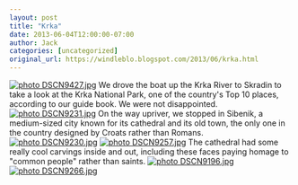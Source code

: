 ```yaml
---
layout: post
title: "Krka"
date: 2013-06-04T12:00:00-07:00
author: Jack
categories: [uncategorized]
original_url: https://windleblo.blogspot.com/2013/06/krka.html
---
```


[![ photo DSCN9427.jpg](https://lh3.googleusercontent.com/blogger_img_proxy/AEn0k_utU014sgXyDQk3eD-CMgx4ZiS9qSFmDxkgzmcDTuu0x_ukIDAqd_KAAnk3KDjl6FueUl5xBKCHIxwUC1v_TAfGrjfnWh_AP8fs03aYe_zTu6MXA3O6klrKpwBth6sTBjEnzXi0bbiAyPXby0VG=s0-d)](http://s373.photobucket.com/user/windleblo/media/Croatia/DSCN9427.jpg.html) We drove the boat up the Krka River to Skradin to take a look at the Krka National Park, one of the country's Top 10 places, according to our guide book. We were not disappointed. [![ photo DSCN9231.jpg](https://lh3.googleusercontent.com/blogger_img_proxy/AEn0k_uMqG21PMKsN830bsqtk6yhJOiS0-O2cRxmmCkp4oUbdhZb7R5ON37yh-UHBIyW0yCaeXpmZnR0XbqQrGNXoUddheb3fmxTZEJ36LFeq7pMQ5qlfHbqhsst1CCJ-G7L2TTpFc6Wm996IN5lXug=s0-d)](http://s373.photobucket.com/user/windleblo/media/Croatia/DSCN9231.jpg.html) On the way upriver, we stopped in Sibenik, a medium-sized city known for its cathedral and its old town, the only one in the country designed by Croats rather than Romans. [![ photo DSCN9230.jpg](https://lh3.googleusercontent.com/blogger_img_proxy/AEn0k_sUzInJgkyfF-2UDu3kOnrN14aIhWNWXUinNZN0gP3h4yb5qt-W_yaZsqYdcl4XB3RXQZjk7GQoYtbeFEJC313Eh1sRQum-Uwesgxzim44ZtP9b-LwkePOUPJdsyS18pduicfkstxm4FhBePRGD=s0-d)](http://s373.photobucket.com/user/windleblo/media/Croatia/DSCN9230.jpg.html) [![ photo DSCN9257.jpg](https://lh3.googleusercontent.com/blogger_img_proxy/AEn0k_vheKwmsbBIUINsN0nNp6IB-rimR1lQEnmtphgi3_j3BweYaiMuxG47W4pFmpPjg0fv83SHAqmmRptvUWB_1PRAffviqAEBkwSrWHILtTQYcNXLiLhiCaWK2mcWVDTCgy64q46RbnyWJ4DliDQC=s0-d)](http://s373.photobucket.com/user/windleblo/media/Croatia/DSCN9257.jpg.html) The cathedral had some really cool carvings inside and out, including these faces paying homage to "common people" rather than saints. [![ photo DSCN9196.jpg](https://lh3.googleusercontent.com/blogger_img_proxy/AEn0k_v0fTUkAHKAQBXLPTdQCeXO3LD--HmtL4jJYwFK9edYFvTEAmyGbaOK7ppOenNsMYzU_zqQOsdMqi9rwI9bRb1-aQkZ9e46gbLud3-NXK1ld63l-ccjtflnBT-se2LRGBjhWGbMx_nQRkBnc343=s0-d)](http://s373.photobucket.com/user/windleblo/media/Croatia/DSCN9196.jpg.html) [![ photo DSCN9266.jpg](https://lh3.googleusercontent.com/blogger_img_proxy/AEn0k_uWxl3T69-CwfiZRMGp_Xr5JLYwJHijQKGjNHDOyEVV0znmkKojS470lCeQI7cliY9SWtIcBrSLjCC8QSVeR81T7S0Wu5lD4Bfyb1LjKXbgf6kz5wLfJuSf9I1TG2K6Q_Byh-SUPH3D2zv3r-Gk=s0-d)](http://s373.photobucket.com/user/windleblo/media/Croatia/DSCN9266.jpg.html)